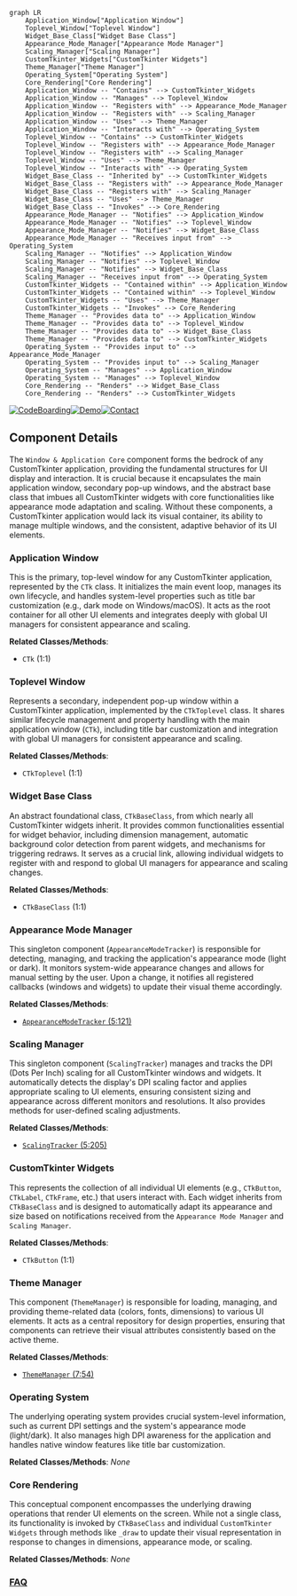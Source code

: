```mermaid
graph LR
    Application_Window["Application Window"]
    Toplevel_Window["Toplevel Window"]
    Widget_Base_Class["Widget Base Class"]
    Appearance_Mode_Manager["Appearance Mode Manager"]
    Scaling_Manager["Scaling Manager"]
    CustomTkinter_Widgets["CustomTkinter Widgets"]
    Theme_Manager["Theme Manager"]
    Operating_System["Operating System"]
    Core_Rendering["Core Rendering"]
    Application_Window -- "Contains" --> CustomTkinter_Widgets
    Application_Window -- "Manages" --> Toplevel_Window
    Application_Window -- "Registers with" --> Appearance_Mode_Manager
    Application_Window -- "Registers with" --> Scaling_Manager
    Application_Window -- "Uses" --> Theme_Manager
    Application_Window -- "Interacts with" --> Operating_System
    Toplevel_Window -- "Contains" --> CustomTkinter_Widgets
    Toplevel_Window -- "Registers with" --> Appearance_Mode_Manager
    Toplevel_Window -- "Registers with" --> Scaling_Manager
    Toplevel_Window -- "Uses" --> Theme_Manager
    Toplevel_Window -- "Interacts with" --> Operating_System
    Widget_Base_Class -- "Inherited by" --> CustomTkinter_Widgets
    Widget_Base_Class -- "Registers with" --> Appearance_Mode_Manager
    Widget_Base_Class -- "Registers with" --> Scaling_Manager
    Widget_Base_Class -- "Uses" --> Theme_Manager
    Widget_Base_Class -- "Invokes" --> Core_Rendering
    Appearance_Mode_Manager -- "Notifies" --> Application_Window
    Appearance_Mode_Manager -- "Notifies" --> Toplevel_Window
    Appearance_Mode_Manager -- "Notifies" --> Widget_Base_Class
    Appearance_Mode_Manager -- "Receives input from" --> Operating_System
    Scaling_Manager -- "Notifies" --> Application_Window
    Scaling_Manager -- "Notifies" --> Toplevel_Window
    Scaling_Manager -- "Notifies" --> Widget_Base_Class
    Scaling_Manager -- "Receives input from" --> Operating_System
    CustomTkinter_Widgets -- "Contained within" --> Application_Window
    CustomTkinter_Widgets -- "Contained within" --> Toplevel_Window
    CustomTkinter_Widgets -- "Uses" --> Theme_Manager
    CustomTkinter_Widgets -- "Invokes" --> Core_Rendering
    Theme_Manager -- "Provides data to" --> Application_Window
    Theme_Manager -- "Provides data to" --> Toplevel_Window
    Theme_Manager -- "Provides data to" --> Widget_Base_Class
    Theme_Manager -- "Provides data to" --> CustomTkinter_Widgets
    Operating_System -- "Provides input to" --> Appearance_Mode_Manager
    Operating_System -- "Provides input to" --> Scaling_Manager
    Operating_System -- "Manages" --> Application_Window
    Operating_System -- "Manages" --> Toplevel_Window
    Core_Rendering -- "Renders" --> Widget_Base_Class
    Core_Rendering -- "Renders" --> CustomTkinter_Widgets
```
[![CodeBoarding](https://img.shields.io/badge/Generated%20by-CodeBoarding-9cf?style=flat-square)](https://github.com/CodeBoarding/CodeBoarding)[![Demo](https://img.shields.io/badge/Try%20our-Demo-blue?style=flat-square)](https://www.codeboarding.org/demo)[![Contact](https://img.shields.io/badge/Contact%20us%20-%20contact@codeboarding.org-lightgrey?style=flat-square)](mailto:contact@codeboarding.org)

## Component Details

The `Window & Application Core` component forms the bedrock of any CustomTkinter application, providing the fundamental structures for UI display and interaction. It is crucial because it encapsulates the main application window, secondary pop-up windows, and the abstract base class that imbues all CustomTkinter widgets with core functionalities like appearance mode adaptation and scaling. Without these components, a CustomTkinter application would lack its visual container, its ability to manage multiple windows, and the consistent, adaptive behavior of its UI elements.

### Application Window
This is the primary, top-level window for any CustomTkinter application, represented by the `CTk` class. It initializes the main event loop, manages its own lifecycle, and handles system-level properties such as title bar customization (e.g., dark mode on Windows/macOS). It acts as the root container for all other UI elements and integrates deeply with global UI managers for consistent appearance and scaling.


**Related Classes/Methods**:

- `CTk` (1:1)


### Toplevel Window
Represents a secondary, independent pop-up window within a CustomTkinter application, implemented by the `CTkToplevel` class. It shares similar lifecycle management and property handling with the main application window (`CTk`), including title bar customization and integration with global UI managers for consistent appearance and scaling.


**Related Classes/Methods**:

- `CTkToplevel` (1:1)


### Widget Base Class
An abstract foundational class, `CTkBaseClass`, from which nearly all CustomTkinter widgets inherit. It provides common functionalities essential for widget behavior, including dimension management, automatic background color detection from parent widgets, and mechanisms for triggering redraws. It serves as a crucial link, allowing individual widgets to register with and respond to global UI managers for appearance and scaling changes.


**Related Classes/Methods**:

- `CTkBaseClass` (1:1)


### Appearance Mode Manager
This singleton component (`AppearanceModeTracker`) is responsible for detecting, managing, and tracking the application's appearance mode (light or dark). It monitors system-wide appearance changes and allows for manual setting by the user. Upon a change, it notifies all registered callbacks (windows and widgets) to update their visual theme accordingly.


**Related Classes/Methods**:

- <a href="https://github.com/TomSchimansky/CustomTkinter/blob/master/customtkinter/windows/widgets/appearance_mode/appearance_mode_tracker.py#L5-L121" target="_blank" rel="noopener noreferrer">`AppearanceModeTracker` (5:121)</a>


### Scaling Manager
This singleton component (`ScalingTracker`) manages and tracks the DPI (Dots Per Inch) scaling for all CustomTkinter windows and widgets. It automatically detects the display's DPI scaling factor and applies appropriate scaling to UI elements, ensuring consistent sizing and appearance across different monitors and resolutions. It also provides methods for user-defined scaling adjustments.


**Related Classes/Methods**:

- <a href="https://github.com/TomSchimansky/CustomTkinter/blob/master/customtkinter/windows/widgets/scaling/scaling_tracker.py#L5-L205" target="_blank" rel="noopener noreferrer">`ScalingTracker` (5:205)</a>


### CustomTkinter Widgets
This represents the collection of all individual UI elements (e.g., `CTkButton`, `CTkLabel`, `CTkFrame`, etc.) that users interact with. Each widget inherits from `CTkBaseClass` and is designed to automatically adapt its appearance and size based on notifications received from the `Appearance Mode Manager` and `Scaling Manager`.


**Related Classes/Methods**:

- `CTkButton` (1:1)


### Theme Manager
This component (`ThemeManager`) is responsible for loading, managing, and providing theme-related data (colors, fonts, dimensions) to various UI elements. It acts as a central repository for design properties, ensuring that components can retrieve their visual attributes consistently based on the active theme.


**Related Classes/Methods**:

- <a href="https://github.com/TomSchimansky/CustomTkinter/blob/master/customtkinter/windows/widgets/theme/theme_manager.py#L7-L54" target="_blank" rel="noopener noreferrer">`ThemeManager` (7:54)</a>


### Operating System
The underlying operating system provides crucial system-level information, such as current DPI settings and the system's appearance mode (light/dark). It also manages high DPI awareness for the application and handles native window features like title bar customization.


**Related Classes/Methods**: _None_

### Core Rendering
This conceptual component encompasses the underlying drawing operations that render UI elements on the screen. While not a single class, its functionality is invoked by `CTkBaseClass` and individual `CustomTkinter Widgets` through methods like `_draw` to update their visual representation in response to changes in dimensions, appearance mode, or scaling.


**Related Classes/Methods**: _None_



### [FAQ](https://github.com/CodeBoarding/GeneratedOnBoardings/tree/main?tab=readme-ov-file#faq)